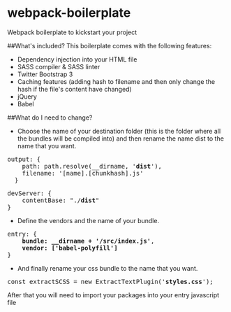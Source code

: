 # webpack-boilerplate
Webpack boilerplate to kickstart your project

##What's included?
This boilerplate comes with the following features:
- Dependency injection into your HTML file
- SASS compiler & SASS linter
- Twitter Bootstrap 3
- Caching features (adding hash to filename and then only change the hash if the file's content have changed)
- jQuery
- Babel

##What do I need to change?
- Choose the name of your destination folder (this is the folder where all the bundles will be compiled into) and then rename the name dist to the name that you want.

<pre>
output: {
  	path: path.resolve(__dirname, '<b>dist</b>'),
    filename: '[name].[chunkhash].js'
  }
</pre>

<pre>
devServer: {
	contentBase: "./<b>dist</b>"
}
</pre>

- Define the vendors and the name of your bundle.

<pre>
entry: {
	<b>bundle: __dirname + '/src/index.js'</b>,
	<b>vendor: ['babel-polyfill']</b>
}
</pre>

- And finally rename your css bundle to the name that you want.

<pre>
const extractSCSS = new ExtractTextPlugin('<b>styles.css</b>');
</pre>

After that you will need to import your packages into your entry javascript file